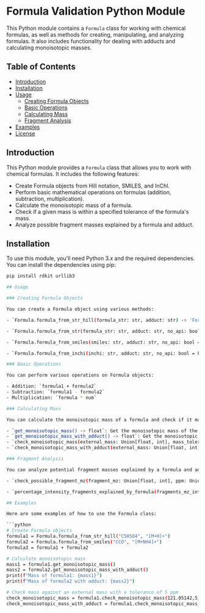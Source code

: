 # Formula Validation Python Module

This Python module contains a `Formula` class for working with chemical formulas, as well as methods for creating, manipulating, and analyzing formulas. It also includes functionality for dealing with adducts and calculating monoisotopic masses.

## Table of Contents

- [Introduction](#introduction)
- [Installation](#installation)
- [Usage](#usage)
  - [Creating Formula Objects](#creating-formula-objects)
  - [Basic Operations](#basic-operations)
  - [Calculating Mass](#calculating-mass)
  - [Fragment Analysis](#fragment-analysis)
- [Examples](#examples)
- [License](#license)

## Introduction

This Python module provides a `Formula` class that allows you to work with chemical formulas. It includes the following features:

- Create Formula objects from Hill notation, SMILES, and InChI.
- Perform basic mathematical operations on formulas (addition, subtraction, multiplication).
- Calculate the monoisotopic mass of a formula.
- Check if a given mass is within a specified tolerance of the formula's mass.
- Analyze possible fragment masses explained by a formula and adduct.

## Installation

To use this module, you'll need Python 3.x and the required dependencies. You can install the dependencies using pip:

```bash
pip install rdkit urllib3

## Usage

### Creating Formula Objects

You can create a Formula object using various methods:

- `Formula.formula_from_str_hill(formula_str: str, adduct: str) -> 'Formula'`: Create a Formula object from a chemical formula string in Hill notation.

- `Formula.formula_from_str(formula_str: str, adduct: str, no_api: bool = False) -> 'Formula'`: Create a Formula object from a chemical formula string. You can disable API calls for formula resolution by setting `no_api` to `True`.

- `Formula.formula_from_smiles(smiles: str, adduct: str, no_api: bool = False) -> 'Formula'`: Create a Formula object from a SMILES string representing a molecular structure.

- `Formula.formula_from_inchi(inchi: str, adduct: str, no_api: bool = False) -> 'Formula'`: Create a Formula object from an InChI string representing a molecular structure.

### Basic Operations

You can perform various operations on Formula objects:

- Addition: `formula1 + formula2`
- Subtraction: `formula1 - formula2`
- Multiplication: `formula * num`

### Calculating Mass

You can calculate the monoisotopic mass of a formula and check if it matches an external mass:

- `get_monoisotopic_mass() -> float`: Get the monoisotopic mass of the formula.
- `get_monoisotopic_mass_with_adduct() -> float`: Get the monoisotopic mass of the formula, considering the adduct.
- `check_monoisotopic_mass(external_mass: Union[float, int], mass_tolerance_in_ppm: Union[int, float] = __default_ppm) -> bool`: Check if the monoisotopic mass is within a specified tolerance of an external mass.
- `check_monoisotopic_mass_with_adduct(external_mass: Union[float, int], mass_tolerance_in_ppm: Union[int, float] = __default_ppm) -> bool`: Check if the monoisotopic mass, considering the adduct, is within a specified tolerance of an external mass.

### Fragment Analysis

You can analyze potential fragment masses explained by a formula and adduct:

- `check_possible_fragment_mz(fragment_mz: Union[float, int], ppm: Union[float, int] = __default_ppm) -> bool`: Check if a fragment mass can be explained by the formula and adduct.

- `percentage_intensity_fragments_explained_by_formula(fragments_mz_intensities: Dict[Union[float, int], Union[float, int]], ppm: Union[float, int] = __default_ppm) -> float`: Calculate the percentage of intensity of fragments explained by the formula and adduct.

## Examples

Here are some examples of how to use the Formula class:

```python
# Create Formula objects
formula1 = Formula.formula_from_str_hill("C5H5O4", "[M+H]+")
formula2 = Formula.formula_from_smiles("CCO", "[M+NH4]+")
formula3 = formula1 + formula2

# Calculate monoisotopic mass
mass1 = formula1.get_monoisotopic_mass()
mass2 = formula2.get_monoisotopic_mass_with_adduct()
print(f"Mass of formula1: {mass1}")
print(f"Mass of formula2 with adduct: {mass2}")

# Check mass against an external mass with a tolerance of 5 ppm
check_monoisotopic_mass = formula1.check_monoisotopic_mass(121.05142,5)
check_monoisotopic_mass_with_adduct = formula1.check_monoisotopic_mass_with_adduct(122.05862,5)
```
